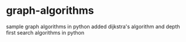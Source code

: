 # graph-algorithms
sample graph algorithms in python
added dijkstra's algorithm and depth first search algorithms in python
